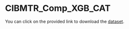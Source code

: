 # CIBMTR_Comp_XGB_CAT

You can click on the provided link to download the [dataset](https://www.kaggle.com/competitions/equity-post-HCT-survival-predictions).
